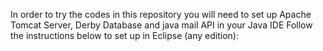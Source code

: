 In order to try the codes in this repository you will need to set up Apache Tomcat Server, Derby Database and java mail API in your Java IDE
Follow the instructions below to set up in Eclipse (any edition):
